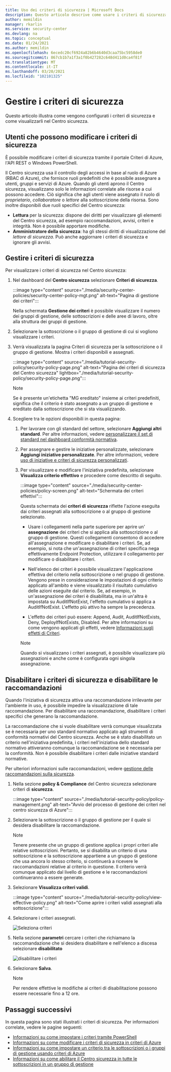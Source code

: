 ```yaml
---
title: Uso dei criteri di sicurezza | Microsoft Docs
description: Questo articolo descrive come usare i criteri di sicurezza nel centro sicurezza di Azure.
author: memildin
manager: rkarlin
ms.service: security-center
ms.devlang: na
ms.topic: conceptual
ms.date: 01/24/2021
ms.author: memildin
ms.openlocfilehash: 6ecedc20cf6924a82b6b4640d3caa75bc5958de0
ms.sourcegitcommit: 867cb1b7a1f3a1f0b427282c648d411d0ca4f81f
ms.translationtype: MT
ms.contentlocale: it-IT
ms.lasthandoff: 03/20/2021
ms.locfileid: "102101325"
---
```

# <a name="manage-security-policies"></a>Gestire i criteri di sicurezza

Questo articolo illustra come vengono configurati i criteri di sicurezza e come visualizzarli nel Centro sicurezza. 

## <a name="who-can-edit-security-policies"></a>Utenti che possono modificare i criteri di sicurezza

È possibile modificare i criteri di sicurezza tramite il portale Criteri di Azure, l'API REST o Windows PowerShell.

Il Centro sicurezza usa il controllo degli accessi in base al ruolo di Azure (RBAC di Azure), che fornisce ruoli predefiniti che è possibile assegnare a utenti, gruppi e servizi di Azure. Quando gli utenti aprono il Centro sicurezza, visualizzano solo le informazioni correlate alle risorse a cui possono accedere. Ciò significa che agli utenti viene assegnato il ruolo di *proprietario*, *collaboratore* o *lettore* alla sottoscrizione della risorsa. Sono inoltre disponibili due ruoli specifici del Centro sicurezza:

- **Lettura** per la sicurezza: dispone dei diritti per visualizzare gli elementi del Centro sicurezza, ad esempio raccomandazioni, avvisi, criteri e integrità. Non è possibile apportare modifiche.
- **Amministratore della sicurezza**: ha gli stessi diritti di visualizzazione del *lettore di sicurezza*. Può anche aggiornare i criteri di sicurezza e ignorare gli avvisi.

## <a name="manage-your-security-policies"></a>Gestire i criteri di sicurezza

Per visualizzare i criteri di sicurezza nel Centro sicurezza:

1. Nel dashboard del **Centro sicurezza** selezionare **Criteri di sicurezza**.

    :::image type="content" source="./media/security-center-policies/security-center-policy-mgt.png" alt-text="Pagina di gestione dei criteri":::

   Nella schermata **Gestione dei criteri** è possibile visualizzare il numero dei gruppi di gestione, delle sottoscrizioni e delle aree di lavoro, oltre alla struttura dei gruppi di gestione.

1. Selezionare la sottoscrizione o il gruppo di gestione di cui si vogliono visualizzare i criteri.

1. Verrà visualizzata la pagina Criteri di sicurezza per la sottoscrizione o il gruppo di gestione. Mostra i criteri disponibili e assegnati.

    :::image type="content" source="./media/tutorial-security-policy/security-policy-page.png" alt-text="Pagina dei criteri di sicurezza del Centro sicurezza" lightbox="./media/tutorial-security-policy/security-policy-page.png":::

    > [!NOTE]
    > Se è presente un'etichetta "MG ereditato" insieme ai criteri predefiniti, significa che il criterio è stato assegnato a un gruppo di gestione e ereditato dalla sottoscrizione che si sta visualizzando.

1. Scegliere tra le opzioni disponibili in questa pagina:

    1. Per lavorare con gli standard del settore, selezionare **Aggiungi altri standard**. Per altre informazioni, vedere [personalizzare il set di standard nel dashboard conformità normativa](update-regulatory-compliance-packages.md).

    1. Per assegnare e gestire le iniziative personalizzate, selezionare **Aggiungi iniziative personalizzate**. Per altre informazioni, vedere [uso di iniziative e criteri di sicurezza personalizzati](custom-security-policies.md).

    1. Per visualizzare e modificare l'iniziativa predefinita, selezionare **Visualizza criterio effettivo** e procedere come descritto di seguito. 

        :::image type="content" source="./media/security-center-policies/policy-screen.png" alt-text="Schermata dei criteri effettivi":::

       Questa schermata dei **criteri di sicurezza** riflette l'azione eseguita dai criteri assegnati alla sottoscrizione o al gruppo di gestione selezionato.
       
       * Usare i collegamenti nella parte superiore per aprire un' **assegnazione** dei criteri che si applica alla sottoscrizione o al gruppo di gestione. Questi collegamenti consentono di accedere all'assegnazione e modificare o disabilitare i criteri. Se, ad esempio, si nota che un'assegnazione di criteri specifica nega effettivamente Endpoint Protection, utilizzare il collegamento per modificare o disabilitare i criteri.
       
       * Nell'elenco dei criteri è possibile visualizzare l'applicazione effettiva del criterio nella sottoscrizione o nel gruppo di gestione. Vengono prese in considerazione le impostazioni di ogni criterio applicato all'ambito e viene visualizzato il risultato cumulativo delle azioni eseguite dal criterio. Se, ad esempio, in un'assegnazione dei criteri è disabilitata, ma in un'altra è impostata su AuditIfNotExist, l'effetto cumulativo si applica a AuditIfNotExist. L'effetto più attivo ha sempre la precedenza.
       
       * L'effetto dei criteri può essere: Append, Audit, AuditIfNotExists, Deny, DeployIfNotExists, Disabled. Per altre informazioni su come vengono applicati gli effetti, vedere [Informazioni sugli effetti di Criteri](../governance/policy/concepts/effects.md).

       > [!NOTE]
       > Quando si visualizzano i criteri assegnati, è possibile visualizzare più assegnazioni e anche come è configurata ogni singola assegnazione.


## <a name="disable-security-policies-and-disable-recommendations"></a>Disabilitare i criteri di sicurezza e disabilitare le raccomandazioni

Quando l'iniziativa di sicurezza attiva una raccomandazione irrilevante per l'ambiente in uso, è possibile impedire la visualizzazione di tale raccomandazione. Per disabilitare una raccomandazione, disabilitare i criteri specifici che generano la raccomandazione.

La raccomandazione che si vuole disabilitare verrà comunque visualizzata se è necessaria per uno standard normativo applicato agli strumenti di conformità normativi del Centro sicurezza. Anche se è stato disabilitato un criterio nell'iniziativa predefinita, i criteri nell'iniziativa dello standard normativo attiveranno comunque la raccomandazione se è necessaria per la conformità. Non è possibile disabilitare i criteri dalle iniziative standard normative.

Per ulteriori informazioni sulle raccomandazioni, vedere [gestione delle raccomandazioni sulla sicurezza](security-center-recommendations.md).

1. Nella sezione **policy & Compliance** del Centro sicurezza selezionare criteri di **sicurezza**.

    :::image type="content" source="./media/tutorial-security-policy/policy-management.png" alt-text="Avvio del processo di gestione dei criteri nel centro sicurezza di Azure":::

2. Selezionare la sottoscrizione o il gruppo di gestione per il quale si desidera disabilitare la raccomandazione.

   > [!NOTE]
   > Tenere presente che un gruppo di gestione applica i propri criteri alle relative sottoscrizioni. Pertanto, se si disabilita un criterio di una sottoscrizione e la sottoscrizione appartiene a un gruppo di gestione che usa ancora lo stesso criterio, si continuerà a ricevere le raccomandazioni relative al criterio in questione. Il criterio verrà comunque applicato dal livello di gestione e le raccomandazioni continueranno a essere generate.

1. Selezionare **Visualizza criteri validi**.

    :::image type="content" source="./media/tutorial-security-policy/view-effective-policy.png" alt-text="Come aprire i criteri validi assegnati alla sottoscrizione":::

1. Selezionare i criteri assegnati.

   ![Seleziona criteri](./media/tutorial-security-policy/security-policy.png)

1. Nella sezione **parametri** cercare i criteri che richiamano la raccomandazione che si desidera disabilitare e nell'elenco a discesa selezionare **disabilitato**

   ![disabilitare i criteri](./media/tutorial-security-policy/disable-policy.png)

1. Selezionare **Salva**.

   > [!NOTE]
   > Per rendere effettive le modifiche ai criteri di disabilitazione possono essere necessarie fino a 12 ore.

## <a name="next-steps"></a>Passaggi successivi
In questa pagina sono stati illustrati i criteri di sicurezza. Per informazioni correlate, vedere le pagine seguenti:

- [Informazioni su come impostare i criteri tramite PowerShell](../governance/policy/assign-policy-powershell.md)
- [Informazioni su come modificare i criteri di sicurezza in criteri di Azure](../governance/policy/tutorials/create-and-manage.md)
- [Informazioni su come impostare un criterio tra le sottoscrizioni o i gruppi di gestione usando criteri di Azure](../governance/policy/overview.md)
- [Informazioni su come abilitare il Centro sicurezza in tutte le sottoscrizioni in un gruppo di gestione](onboard-management-group.md)